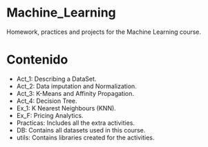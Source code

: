 # Machine_Learning
Homework, practices and projects for the Machine Learning course.

# Contenido
- Act_1: Describing a DataSet.
- Act_2: Data imputation and Normalization.
- Act_3: K-Means and Affinity Propagation.
- Act_4: Decision Tree.
- Ex_1: K Nearest Neighbours (KNN).
- Ex_F: Pricing Analytics.
- Practicas: Includes all the extra activities.
- DB: Contains all datasets used in this course.
- utils: Contains libraries created for the activities.
